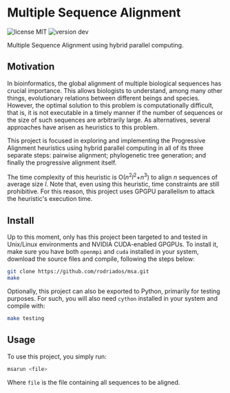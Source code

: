 # Multiple Sequence Alignment
![license MIT](https://img.shields.io/badge/license-MIT-lightgrey.svg)
![version dev](https://img.shields.io/badge/version-dev-orange.svg)

Multiple Sequence Alignment using hybrid parallel computing.

## Motivation
In bioinformatics, the global alignment of multiple biological sequences has crucial importance. This allows
biologists to understand, among many other things, evolutionary relations between different beings and species. However,
the optimal solution to this problem is computationally difficult, that is, it is not executable in a timely manner
if the number of sequences or the size of such sequences are arbitrarily large. As alternatives, several approaches
have arisen as heuristics to this problem.

This project is focused in exploring and implementing the Progressive Alignment heuristics using hybrid parallel
computing in all of its three separate steps: pairwise alignment; phylogenetic tree generation; and finally the progressive
alignment itself.

The time complexity of this heuristic is O(_n_<sup>2</sup>_l_<sup>2</sup>+_n_<sup>3</sup>) to align _n_ sequences of
average size _l_. Note that, even using this heuristic, time constraints are still prohibitive. For this reason, this
project uses GPGPU parallelism to attack the heuristic's execution time.

## Install
Up to this moment, only has this project been targeted to and tested in Unix/Linux environments and NVIDIA CUDA-enabled
GPGPUs. To install it, make sure you have both `openmpi` and `cuda` installed in your system, download the source files and compile, following the steps below:
```bash
git clone https://github.com/rodriados/msa.git
make
```

Optionally, this project can also be exported to Python, primarily for testing purposes. For such, you will also need `cython`
installed in your system and compile with:
```bash
make testing
```

## Usage
To use this project, you simply run:
```bash
msarun <file>
```
Where `file` is the file containing all sequences to be aligned.
